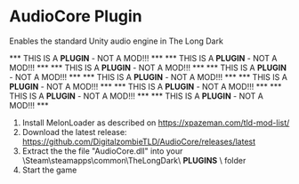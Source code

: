 # AudioCore Plugin
Enables the standard Unity audio engine in The Long Dark

*** THIS IS A __PLUGIN__ - NOT A MOD!!! ***
*** THIS IS A __PLUGIN__ - NOT A MOD!!! ***
*** THIS IS A __PLUGIN__ - NOT A MOD!!! ***
*** THIS IS A __PLUGIN__ - NOT A MOD!!! ***
*** THIS IS A __PLUGIN__ - NOT A MOD!!! ***
*** THIS IS A __PLUGIN__ - NOT A MOD!!! ***
*** THIS IS A __PLUGIN__ - NOT A MOD!!! ***
*** THIS IS A __PLUGIN__ - NOT A MOD!!! ***
*** THIS IS A __PLUGIN__ - NOT A MOD!!! ***

1. Install MelonLoader as described on https://xpazeman.com/tld-mod-list/
2. Download the latest release: https://github.com/DigitalzombieTLD/AudioCore/releases/latest
3. Extract the the file "AudioCore.dll" into your \Steam\steamapps\common\TheLongDark\ __PLUGINS__ \ folder
4. Start the game
